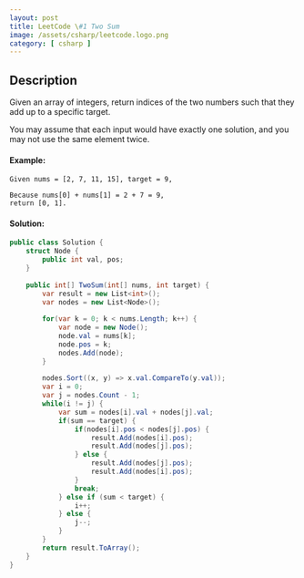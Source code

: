 ```yaml
---
layout: post
title: LeetCode \#1 Two Sum
image: /assets/csharp/leetcode.logo.png
category: [ csharp ]
---
```


## Description

Given an array of integers, return indices of the two numbers such that they add up to a specific target.

You may assume that each input would have exactly one solution, and you may not use the same element twice.

#### Example:
```
Given nums = [2, 7, 11, 15], target = 9,

Because nums[0] + nums[1] = 2 + 7 = 9,
return [0, 1].
```

#### Solution:

```cs
public class Solution {
    struct Node {
        public int val, pos;
    }
    
    public int[] TwoSum(int[] nums, int target) {
        var result = new List<int>();
        var nodes = new List<Node>();
        
        for(var k = 0; k < nums.Length; k++) {
            var node = new Node();
            node.val = nums[k];
            node.pos = k;
            nodes.Add(node);
        }
        
        nodes.Sort((x, y) => x.val.CompareTo(y.val));
        var i = 0;
        var j = nodes.Count - 1;
        while(i != j) {
            var sum = nodes[i].val + nodes[j].val;
            if(sum == target) {
                if(nodes[i].pos < nodes[j].pos) {
                    result.Add(nodes[i].pos);
                    result.Add(nodes[j].pos);
                } else {
                    result.Add(nodes[j].pos);
                    result.Add(nodes[i].pos);
                }
                break;
            } else if (sum < target) {
                i++;
            } else {
                j--;
            }
        }
        return result.ToArray();
    }
}
```